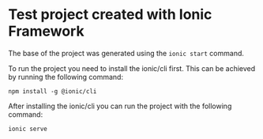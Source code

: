 # Test project created with Ionic Framework

The base of the project was generated using the `ionic start` command.

To run the project you need to install the ionic/cli first. This can be achieved by running the following command:

```
npm install -g @ionic/cli
```

After installing the ionic/cli you can run the project with the following command:

```
ionic serve
```
